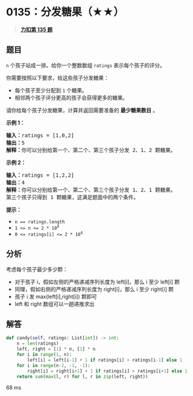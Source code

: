 # 0135：分发糖果（★★）


> <u>**[力扣第 135 题](https://leetcode.cn/problems/candy/)**</u>

## 题目

<p><code>n</code> 个孩子站成一排。给你一个整数数组 <code>ratings</code> 表示每个孩子的评分。</p>

<p>你需要按照以下要求，给这些孩子分发糖果：</p>

<ul>
<li>每个孩子至少分配到 <code>1</code> 个糖果。</li>
<li>相邻两个孩子评分更高的孩子会获得更多的糖果。</li>
</ul>

<p>请你给每个孩子分发糖果，计算并返回需要准备的 <strong>最少糖果数目</strong> 。</p>



<p><strong>示例 1：</strong></p>

<pre>
<strong>输入：</strong>ratings = [1,0,2]
<strong>输出：</strong>5
<strong>解释：</strong>你可以分别给第一个、第二个、第三个孩子分发 2、1、2 颗糖果。
</pre>

<p><strong>示例 2：</strong></p>

<pre>
<strong>输入：</strong>ratings = [1,2,2]
<strong>输出：</strong>4
<strong>解释：</strong>你可以分别给第一个、第二个、第三个孩子分发 1、2、1 颗糖果。
第三个孩子只得到 1 颗糖果，这满足题面中的两个条件。</pre>



<p><strong>提示：</strong></p>

<ul>
<li><code>n == ratings.length</code></li>
<li><code>1 &lt;= n &lt;= 2 * 10<sup>4</sup></code></li>
<li><code>0 &lt;= ratings[i] &lt;= 2 * 10<sup>4</sup></code></li>
</ul>


## 分析

考虑每个孩子最少多少颗：
- 对于孩子 i，假如左侧的严格递减序列长度为 left[i]，那么 i 至少 left[i] 颗
- 同理，假如右侧的严格递减序列长度为 right[i]，那么 i 至少 right[i] 颗
- 孩子 i 发 max(left[i],right[i]) 颗即可
- left 和 right 数组可以一趟递推求出

## 解答

```python
def candy(self, ratings: List[int]) -> int:
    n = len(ratings)
    left, right = [1] * n, [1] * n
    for i in range(1, n):
        left[i] = left[i-1] + 1 if ratings[i] > ratings[i-1] else 1
    for i in range(n-2, -1, -1):
        right[i] = right[i+1] + 1 if ratings[i] > ratings[i+1] else 1
    return sum(max(l, r) for l, r in zip(left, right))
```
68 ms

